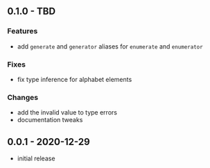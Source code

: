 ## 0.1.0 - TBD

### Features

- add `generate` and `generator` aliases for `enumerate` and `enumerator`

### Fixes

- fix type inference for alphabet elements

### Changes

- add the invalid value to type errors
- documentation tweaks

## 0.0.1 - 2020-12-29

- initial release
